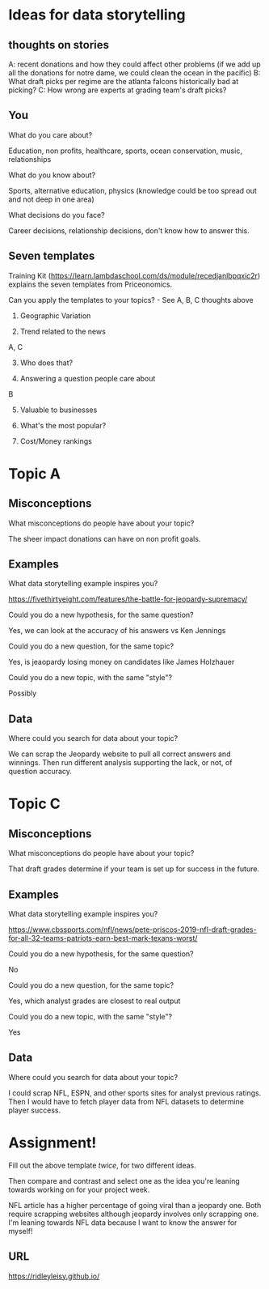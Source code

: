# Ideas for data storytelling

## thoughts on stories

A: recent donations and how they could affect other problems (if we add up all the donations for notre dame, we could clean the ocean in the pacific)
B: What draft picks per regime are the atlanta falcons historically bad at picking?
C: How wrong are experts at grading team's draft picks?

## You

What do you care about?

Education, non profits, healthcare, sports, ocean conservation, music, relationships

What do you know about?

Sports, alternative education, physics (knowledge could be too spread out and not deep in one area)

What decisions do you face?

Career decisions, relationship decisions, don't know how to answer this.

## Seven templates

Training Kit (https://learn.lambdaschool.com/ds/module/recedjanlbpqxic2r) explains the seven templates from Priceonomics.

Can you apply the templates to your topics?  - See A, B, C thoughts above

1. Geographic Variation


2. Trend related to the news

A, C

3. Who does that?


4. Answering a question people care about

B

5. Valuable to businesses


6. What's the most popular?


7. Cost/Money rankings

# Topic A

## Misconceptions

What misconceptions do people have about your topic?

The sheer impact donations can have on non profit goals. 

## Examples

What data storytelling example inspires you?

https://fivethirtyeight.com/features/the-battle-for-jeopardy-supremacy/

Could you do a new hypothesis, for the same question?

Yes, we can look at the accuracy of his answers vs Ken Jennings

Could you do a new question, for the same topic?

Yes, is jeaopardy losing money on candidates like James Holzhauer

Could you do a new topic, with the same "style"?

Possibly

## Data

Where could you search for data about your topic?

We can scrap the Jeopardy website to pull all correct answers and winnings. Then run different analysis supporting the lack, or not, of question accuracy. 

# Topic C

## Misconceptions

What misconceptions do people have about your topic?

That draft grades determine if your team is set up for success in the future. 

## Examples

What data storytelling example inspires you?

https://www.cbssports.com/nfl/news/pete-priscos-2019-nfl-draft-grades-for-all-32-teams-patriots-earn-best-mark-texans-worst/

Could you do a new hypothesis, for the same question?

No

Could you do a new question, for the same topic?

Yes, which analyst grades are closest to real output

Could you do a new topic, with the same "style"?

Yes

## Data

Where could you search for data about your topic?

I could scrap NFL, ESPN, and other sports sites for analyst previous ratings. Then I would have to fetch player data from NFL datasets to determine player success. 

# Assignment!

Fill out the above template *twice*, for two different ideas.

Then compare and contrast and select one as the idea you're leaning towards working on for your project week.

NFL article has a higher percentage of going viral than a jeopardy one. Both require scrapping websites although jeopardy involves only scrapping one. I'm leaning towards NFL data because I want to know the answer for myself!

## URL 
https://ridleyleisy.github.io/
